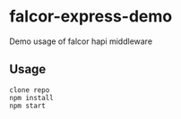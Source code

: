 # falcor-express-demo
Demo usage of falcor hapi middleware

## Usage
```
clone repo
npm install
npm start
```


